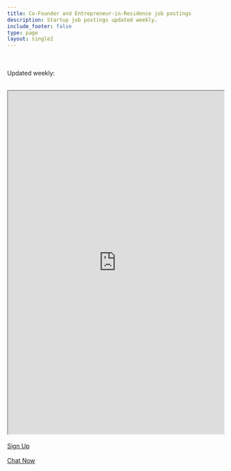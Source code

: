 ```yaml
---
title: Co-Founder and Entrepreneur-in-Residence job postings
description: Startup job postings updated weekly.
include_footer: false
type: page
layout: single2
---
```

<br></br>
Updated weekly:
<br></br>
<iframe width="100%" height="800px" src="https://docs.google.com/spreadsheets/d/e/2PACX-1vTg3er8lXywhrvykineDcq_wNyDuQLPI3isVhN8gQXLqoq6AmXhYqimC3lb6tiVsyOBKJe9A32QILry/pubhtml?widget=true&amp;headers=false&widget=false&chrome=false"></iframe>
<br></br>
  <body>
    <a class="button" href="https://blog.workdojos.com/signup" target="_blank">Sign Up</a>
  </body>
<br></br>
  <body>
    <a class="button" href="https://chat.workmates.live/channel/Cofounder" target="_blank">Chat Now</a>
  </body>